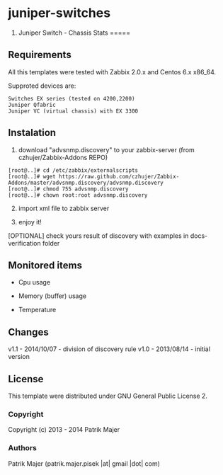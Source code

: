juniper-switches
=========

1. Juniper Switch - Chassis Stats
=====

Requirements
-----

All this templates were tested with Zabbix 2.0.x and Centos 6.x x86_64.

Supproted devices are:
```
Switches EX series (tested on 4200,2200)
Juniper Qfabric
Juniper VC (virtual chassis) with EX 3300
```

Instalation
-----

1. download "advsnmp.discovery" to your zabbix-server 
(from czhujer/Zabbix-Addons REPO)

```
[root@..]# cd /etc/zabbix/externalscripts
[root@..]# wget https://raw.github.com/czhujer/Zabbix-Addons/master/advsnmp.discovery/advsnmp.discovery
[root@..]# chmod 755 advsnmp.discovery
[root@..]# chown root:root advsnmp.discovery
```

2. import xml file to zabbix server

3. enjoy it!

[OPTIONAL] check yours result of discovery with examples in docs-verification folder

Monitored items
------

* Cpu usage

* Memory (buffer) usage

* Temperature


Changes
-------

v1.1 - 2014/10/07 - division of discovery rule
v1.0 - 2013/08/14 - initial version


License
-------

This template were distributed under GNU General Public License 2.

### Copyright

Copyright (c) 2013 - 2014 Patrik Majer
  
### Authors

Patrik Majer
      (patrik.majer.pisek |at| gmail |dot| com)
